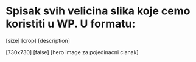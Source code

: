 # Spisak svih velicina slika koje cemo koristiti u WP. U formatu:
[size] [crop] [description]

[730x730] [false] [hero image za pojedinacni clanak]